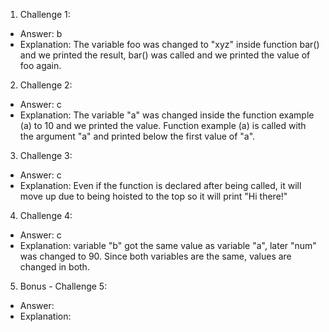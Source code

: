 1. Challenge 1:
  - Answer: b
  - Explanation: The variable foo was changed to "xyz" inside function bar() and we printed the result, bar() was called and we printed the value of foo again. 


2. Challenge 2:
  - Answer: c
  - Explanation: The variable "a" was changed inside the function example (a) to 10 and we printed the value. Function example (a) is called with the argument "a" and printed below the first value of "a".


3. Challenge 3: 
  - Answer: c
  - Explanation: Even if the function is declared after being called, it will move up due to being hoisted to the top so it will print "Hi there!"


4. Challenge 4:
  - Answer: c
  - Explanation: variable "b" got the same value as variable "a", later "num" was changed to 90. Since both variables are the same, values are changed in both.


5. Bonus - Challenge 5:
  - Answer:
  - Explanation:
